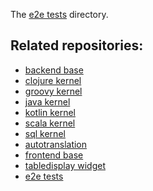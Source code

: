 ﻿<!--
    Copyright 2020 TWO SIGMA OPEN SOURCE, LLC

    Licensed under the Apache License, Version 2.0 (the "License");
    you may not use this file except in compliance with the License.
    You may obtain a copy of the License at

           http://www.apache.org/licenses/LICENSE-2.0

    Unless required by applicable law or agreed to in writing, software
    distributed under the License is distributed on an "AS IS" BASIS,
    WITHOUT WARRANTIES OR CONDITIONS OF ANY KIND, either express or implied.
    See the License for the specific language governing permissions and
    limitations under the License.
-->

The [e2e tests](https://github.com/twosigma/beakerx_tests/tree/master/autotests) directory.

## Related repositories:
* [backend base](https://github.com/twosigma/beakerx_kernel_base)
* [clojure kernel](https://github.com/twosigma/beakerx_kernel_clojure)
* [groovy kernel](https://github.com/twosigma/beakerx_kernel_groovy)
* [java kernel](https://github.com/twosigma/beakerx_kernel_java)
* [kotlin kernel](https://github.com/twosigma/beakerx_kernel_kotlin)
* [scala kernel](https://github.com/twosigma/beakerx_kernel_scala)
* [sql kernel](https://github.com/twosigma/beakerx_kernel_sql)
* [autotranslation](https://github.com/twosigma/beakerx_kernel_autotranslation)
* [frontend base](https://github.com/twosigma/beakerx_base)
* [tabledisplay widget](https://github.com/twosigma/beakerx_tabledisplay)
* [e2e tests](https://github.com/twosigma/beakerx_tests)
